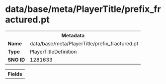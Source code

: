<h1>data/base/meta/PlayerTitle/prefix_fractured.pt</h1><table><tr><th colspan="100%">Metadata</th></tr><tr><td><b>Name</b></td><td>data/base/meta/PlayerTitle/prefix_fractured.pt</td></tr><tr><td><b>Type</b></td><td>PlayerTitleDefinition</td></tr><tr><td><b>SNO ID</b></td><td>1281633</td></tr></table>

<table><tr><th colspan="100%">Fields</th></tr></table>

